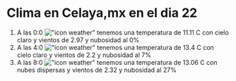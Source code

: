 # Clima en Celaya,mx en el dia 22

1. A las 0:0 !["icon weather"](http://openweathermap.org/img/w/01n.png) tenemos una temperatura de 11.11 C con cielo claro y  vientos de 2.97 y nubosidad al 0%
1. A las 4:0 !["icon weather"](http://openweathermap.org/img/w/01n.png) tenemos una temperatura de 13.4 C con cielo claro y  vientos de 2.2 y nubosidad al 7%
1. A las 8:0 !["icon weather"](http://openweathermap.org/img/w/03d.png) tenemos una temperatura de 13.06 C con nubes dispersas y  vientos de 2.32 y nubosidad al 27%
